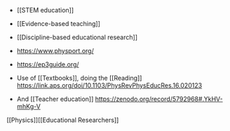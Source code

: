   - [[STEM education]]
  - [[Evidence-based teaching]]
  -  [[Discipline-based educational research]]

  - https://www.physport.org/
  - https://ep3guide.org/

  - Use of [[Textbooks]], doing the
    [[Reading]]
    https://link.aps.org/doi/10.1103/PhysRevPhysEducRes.16.020123

  - And [[Teacher education]]
    https://zenodo.org/record/5792968#.YkHV-mhKg-V

[[Physics]][[Educational Researchers]]